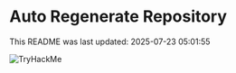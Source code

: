 # Auto Regenerate Repository

This README was last updated: 2025-07-23 05:01:55

 ![TryHackMe](https://tryhackme.com/badge/533634)